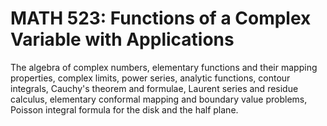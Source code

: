 # MATH 523: Functions of a Complex Variable with Applications

The algebra of complex numbers, elementary functions and their mapping properties, complex limits, power series, analytic functions, contour integrals, Cauchy's theorem and formulae, Laurent series and residue calculus, elementary conformal mapping and boundary value problems, Poisson integral formula for the disk and the half plane.